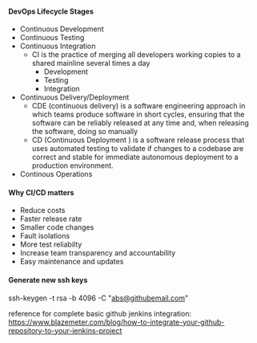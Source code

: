 #### DevOps Lifecycle Stages
- Continuous Development
- Continuous Testing
- Continuous Integration
  - CI is the practice of merging all developers working copies to a shared mainline several times a day
    - Development
    - Testing
    - Integration
- Continuous Delivery/Deployment
  - CDE (continuous delivery) is a software engineering approach in which teams produce software in short cycles, ensuring that the software can be reliably released at any time and, when releasing the software, doing so manually
  - CD (Continuous Deployment ) is a software release process that uses automated testing to validate if changes to a codebase are correct and stable for immediate autonomous deployment to a production environment.
- Continous Operations

#### Why CI/CD matters
- Reduce costs
- Faster release rate
- Smaller code changes
- Fault isolations
- More test reliabilty
- Increase team transparency and accountability
- Easy maintenance and updates

#### Generate new ssh keys
ssh-keygen -t rsa -b 4096 -C "abs@githubemail.com"

reference for complete basic github jenkins integration: https://www.blazemeter.com/blog/how-to-integrate-your-github-repository-to-your-jenkins-project